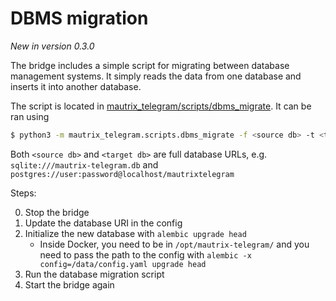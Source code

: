 # DBMS migration
_New in version 0.3.0_

The bridge includes a simple script for migrating between database management
systems. It simply reads the data from one database and inserts it into another
database.

The  script is located in [mautrix_telegram/scripts/dbms_migrate](https://github.com/tulir/mautrix-telegram/tree/master/mautrix_telegram/scripts/dbms_migrate).
It can be ran using
```bash
$ python3 -m mautrix_telegram.scripts.dbms_migrate -f <source db> -t <target db>
```

Both `<source db>` and `<target db>` are full database URLs,
e.g. `sqlite:///mautrix-telegram.db`
and `postgres://user:password@localhost/mautrixtelegram`

Steps:

0. Stop the bridge
1. Update the database URI in the config
2. Initialize the new database with `alembic upgrade head`
   * Inside Docker, you need to be in `/opt/mautrix-telegram/` and you need to
     pass the path to the config with `alembic -x config=/data/config.yaml upgrade head`
3. Run the database migration script
4. Start the bridge again

